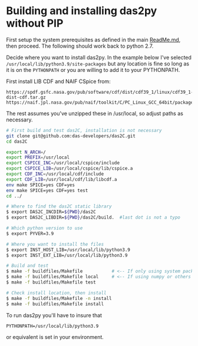 # Building and installing das2py without PIP


First setup the system prerequisites as defined in the main [ReadMe.md](../README.md),
then proceed.  The following should work back to python 2.7.

Decide where you want to install das2py.  In the example below I've selected 
`/usr/local/lib/python3.9/site-packages` but any location is fine so long as
it is on the `PYTHONPATH` or you are willing to add it to your PYTHONPATH.

First install LIB CDF and NAIF CSpice from:
```
https://spdf.gsfc.nasa.gov/pub/software/cdf/dist/cdf39_1/linux/cdf39_1-dist-cdf.tar.gz
https://naif.jpl.nasa.gov/pub/naif/toolkit/C/PC_Linux_GCC_64bit/packages/cspice.tar.Z
```
The rest assumes you've unzipped these in /usr/local, so adjust paths as necessary.

```bash
# First build and test das2C, installation is not necessary
git clone git@github.com:das-developers/das2C.git
cd das2C

export N_ARCH=/
export PREFIX=/usr/local
export CSPICE_INC=/usr/local/cspice/include
export CSPICE_LIB=/usr/local/cspice/lib/cspice.a
export CDF_INC=/usr/local/cdf/include
export CDF_LIB=/usr/local/cdf/lib/libcdf.a
env make SPICE=yes CDF=yes
env make SPICE=yes CDF=yes test
cd ../

# Where to find the das2C static library
$ export DAS2C_INCDIR=${PWD}/das2C
$ export DAS2C_LIBDIR=${PWD}/das2C/build.  #last dot is not a typo

# Which python version to use
$ export PYVER=3.9

# Where you want to install the files
$ export INST_HOST_LIB=/usr/local/lib/python3.9
$ export INST_EXT_LIB=/usr/local/lib/python3.9

# Build and test
$ make -f buildfiles/Makefile           # <-- If only using system packages
$ make -f buildfiles/Makefile local     # <-- If using numpy or others from $HOME/.local
$ make -f buildfiles/Makefile test

# Check install location, then install
$ make -f buildfiles/Makefile -n install
$ make -f buildfiles/Makefile install
```

To run das2py you'll have to insure that
```
PYTHONPATH=/usr/local/lib/python3.9
```
or equivalent is set in your environment.

